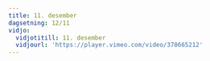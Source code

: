 ```yaml
---
title: 11. desember
dagsetning: 12/11
vidjo:
  vidjotitill: 11. desember
  vidjourl: 'https://player.vimeo.com/video/378665212'
---
```


